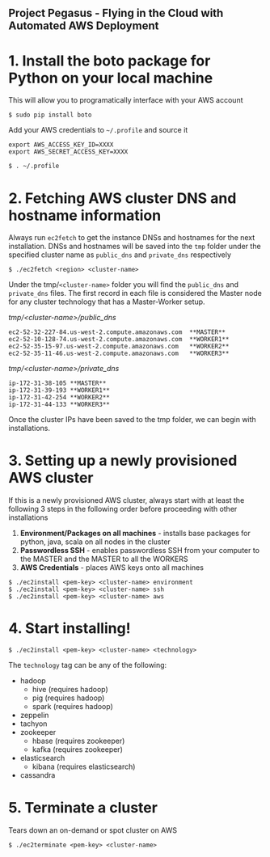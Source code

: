 ## Project Pegasus - Flying in the Cloud with Automated AWS Deployment

# 1. Install the boto package for Python on your local machine
This will allow you to programatically interface with your AWS account
```
$ sudo pip install boto
```
Add your AWS credentials to `~/.profile` and source it
```
export AWS_ACCESS_KEY_ID=XXXX
export AWS_SECRET_ACCESS_KEY=XXXX
```
```
$ . ~/.profile
```
# 2. Fetching AWS cluster DNS and hostname information
Always run `ec2fetch` to get the instance DNSs and hostnames for the next installation. DNSs and hostnames will be saved into the `tmp` folder under the specified cluster name as `public_dns` and `private_dns` respectively
```
$ ./ec2fetch <region> <cluster-name>
```
Under the tmp/`<cluster-name>` folder you will find the `public_dns` and `private_dns` files. The first record in each file is considered the Master node for any cluster technology that has a Master-Worker setup. 

*tmp/\<cluster-name\>/public_dns*
```
ec2-52-32-227-84.us-west-2.compute.amazonaws.com  **MASTER**
ec2-52-10-128-74.us-west-2.compute.amazonaws.com  **WORKER1**
ec2-52-35-15-97.us-west-2.compute.amazonaws.com   **WORKER2**
ec2-52-35-11-46.us-west-2.compute.amazonaws.com   **WORKER3**
```
*tmp/\<cluster-name\>/private_dns*
```
ip-172-31-38-105 **MASTER**
ip-172-31-39-193 **WORKER1**
ip-172-31-42-254 **WORKER2**
ip-172-31-44-133 **WORKER3**
```
Once the cluster IPs have been saved to the tmp folder, we can begin with installations. 
# 3. Setting up a newly provisioned AWS cluster
If this is a newly provisioned AWS cluster, always start with at least the following 3 steps in the following order before proceeding with other installations

1. **Environment/Packages on all machines** - installs base packages for python, java, scala on all nodes in the cluster
2. **Passwordless SSH** - enables passwordless SSH from your computer to the MASTER and the MASTER to all the WORKERS
3. **AWS Credentials** - places AWS keys onto all machines
```
$ ./ec2install <pem-key> <cluster-name> environment
$ ./ec2install <pem-key> <cluster-name> ssh
$ ./ec2install <pem-key> <cluster-name> aws
```
# 4. Start installing!
```
$ ./ec2install <pem-key> <cluster-name> <technology>
```
The `technology` tag can be any of the following:
* hadoop
  * hive  (requires hadoop)
  * pig   (requires hadoop)
  * spark (requires hadoop)
* zeppelin
* tachyon
* zookeeper
  *   hbase (requires zookeeper)
  *   kafka (requires zookeeper)
* elasticsearch
  *   kibana (requires elasticsearch)
* cassandra

# 5. Terminate a cluster
Tears down an on-demand or spot cluster on AWS
```
$ ./ec2terminate <pem-key> <cluster-name>
```
